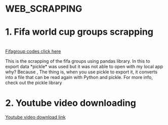 # WEB_SCRAPPING
<h1>1. Fifa world cup groups scrapping</h1></br>
<a href="https://github.com/RakeshkumarBind/WEB_SCRAPPING/blob/main/fifa_group_scrapping.ipynb"> Fifagroup codes click here </a>
<p>This is the scrapping of the fifa groups using pandas library.
In this to export data *pickle* was used but it was not able to open with my local app why?
Because , The thing is, when you use pickle to export it, it converts into a file that can be read again with Python and pickle. For more info, check out the pickle   library</p>
<h1>2. Youtube video downloading</h1>
<a href="https://github.com/RakeshkumarBind/WEB_SCRAPPING/blob/main/Youtube%20videos%20download.ipynb">Youtube video download link</a>
